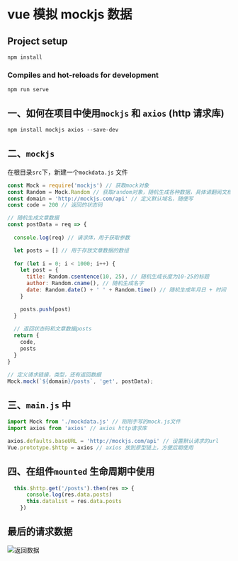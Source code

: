# vue 模拟 mockjs 数据

## Project setup
```
npm install
```

### Compiles and hot-reloads for development
```
npm run serve
```

## 一、如何在项目中使用`mockjs` 和 `axios` (http 请求库)

```js
npm install mockjs axios --save-dev
```

## 二、`mockjs`

在根目录`src`下，新建一个`mockdata.js` 文件
```js
const Mock = require('mockjs') // 获取mock对象
const Random = Mock.Random // 获取random对象，随机生成各种数据，具体请翻阅文档
const domain = 'http://mockjs.com/api' // 定义默认域名，随便写
const code = 200 // 返回的状态码

// 随机生成文章数据
const postData = req => {
  
  console.log(req) // 请求体，用于获取参数

  let posts = [] // 用于存放文章数据的数组
  
  for (let i = 0; i < 1000; i++) {
    let post = {
      title: Random.csentence(10, 25), // 随机生成长度为10-25的标题
      author: Random.cname(), // 随机生成名字
      date: Random.date() + ' ' + Random.time() // 随机生成年月日 + 时间
    }

    posts.push(post)
  }
  
  // 返回状态码和文章数据posts
  return {
    code,
    posts
  }
}

// 定义请求链接，类型，还有返回数据
Mock.mock(`${domain}/posts`, 'get', postData);
```

## 三、`main.js` 中

```js
import Mock from './mockdata.js' // 刚刚手写的mock.js文件
import axios from 'axios' // axios http请求库

axios.defaults.baseURL = 'http://mockjs.com/api' // 设置默认请求的url
Vue.prototype.$http = axios // axios 放到原型链上，方便后期使用
```

## 四、在组件`mounted` 生命周期中使用
```js
  this.$http.get('/posts').then(res => {
      console.log(res.data.posts)
      this.datalist = res.data.posts
    })
```

## 最后的请求数据
![返回数据](https://github.com/yjn2015/mockjs/blob/master/public/mockjs.png)